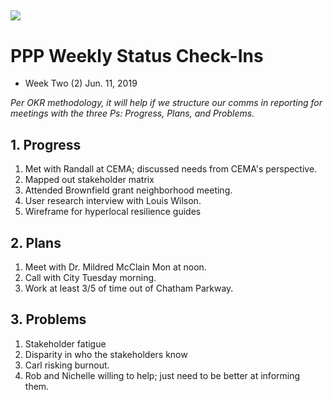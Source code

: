 ![](https://cvlassets.nyc3.digitaloceanspaces.com/listeningproject-2.png)
---
# PPP Weekly Status Check-Ins
+ Week Two (2) Jun. 11, 2019

*Per OKR methodology, it will help if we structure our comms in reporting for meetings with the three Ps: Progress, Plans, and Problems.*

## 1. Progress 
1. Met with Randall at CEMA; discussed needs from CEMA's perspective.
2. Mapped out stakeholder matrix
3. Attended Brownfield grant neighborhood meeting.
4. User research interview with Louis Wilson.
5. Wireframe for hyperlocal resilience guides


## 2. Plans
1. Meet with Dr. Mildred McClain Mon at noon.
2. Call with City Tuesday morning.
3. Work at least 3/5 of time out of Chatham Parkway.


## 3. Problems
1. Stakeholder fatigue
2. Disparity in who the stakeholders know
3. Carl risking burnout.
4. Rob and Nichelle willing to help; just need to be better at informing them.
